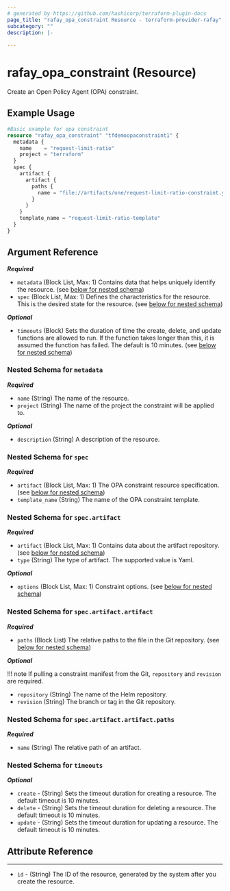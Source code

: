 ```yaml
---
# generated by https://github.com/hashicorp/terraform-plugin-docs
page_title: "rafay_opa_constraint Resource - terraform-provider-rafay"
subcategory: ""
description: |-
  
---
```


# rafay_opa_constraint (Resource)

Create an Open Policy Agent (OPA) constraint.  


## Example Usage

```terraform
#Basic example for opa constraint
resource "rafay_opa_constraint" "tfdemoopaconstraint1" {
  metadata {
    name    = "request-limit-ratio"
    project = "terraform"
  }
  spec {
    artifact {
      artifact {
        paths {
          name = "file://artifacts/one/request-limit-ratio-constraint.yaml"
        }
      }
    }
    template_name = "request-limit-ratio-template"
  }
}
```


<!-- schema generated by tfplugindocs -->
## Argument Reference

***Required***

- `metadata` (Block List, Max: 1) Contains data that helps uniquely identify the resource. (see [below for nested schema](#nestedblock--metadata))
- `spec` (Block List, Max: 1) Defines the characteristics for the resource. This is the desired state for the resource. (see [below for nested schema](#nestedblock--spec))


***Optional*** 

- `timeouts` (Block) Sets the duration of time the create, delete, and update functions are allowed to run. If the function takes longer than this, it is assumed the function has failed. The default is 10 minutes. (see [below for nested schema](#nestedblock--timeouts))


<a id="nestedblock--metadata"></a>
### Nested Schema for `metadata`


***Required***

- `name` (String) The name of the resource. 
- `project` (String) The name of the project the constraint will be applied to. 


***Optional***

- `description` (String) A description of the resource. 


<a id="nestedblock--spec"></a>
### Nested Schema for `spec`

***Required***

- `artifact` (Block List, Max: 1) The OPA constraint resource specification. (see [below for nested schema](#nestedblock--spec--artifact))
- `template_name` (String) The name of the OPA constraint template.


<a id="nestedblock--spec--artifact"></a>
### Nested Schema for `spec.artifact`

***Required***

- `artifact` (Block List, Max: 1) Contains data about the artifact repository. (see [below for nested schema](#nestedblock--spec--artifact--artifact))
- `type` (String) The type of artifact. The supported value is Yaml.


***Optional***

- `options` (Block List, Max: 1) Constraint options. (see [below for nested schema](#nestedblock--spec--artifact--options))


<a id="nestedblock--spec--artifact--artifact"></a>
### Nested Schema for `spec.artifact.artifact`

***Required***

- `paths` (Block List) The relative paths to the file in the Git repository. (see [below for nested schema](#nestedblock--spec--artifact--artifact--paths))


***Optional***

!!! note
    If pulling a constraint manifest from the Git, `repository` and `revision` are required. 

- `repository` (String) The name of the Helm repository. 
- `revision` (String) The branch or tag in the Git repository. 


<a id="nestedblock--spec--artifact--artifact--paths"></a>
### Nested Schema for `spec.artifact.artifact.paths`

***Required***

- `name` (String) The relative path of an artifact. 


<a id="nestedblock--timeouts"></a>
### Nested Schema for `timeouts`

***Optional***

- `create` - (String) Sets the timeout duration for creating a resource. The default timeout is 10 minutes. 
- `delete` - (String) Sets the timeout duration for deleting a resource. The default timeout is 10 minutes. 
- `update` - (String) Sets the timeout duration for updating a resource. The default timeout is 10 minutes. 


## Attribute Reference

---

- `id` - (String) The ID of the resource, generated by the system after you create the resource. 

